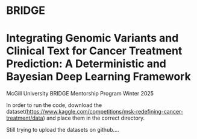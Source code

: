 # BRIDGE

# Integrating Genomic Variants and Clinical Text for Cancer Treatment Prediction: A Deterministic and Bayesian Deep Learning Framework

McGill University BRIDGE Mentorship Program Winter 2025

In order to run the code, download the dataset(https://www.kaggle.com/competitions/msk-redefining-cancer-treatment/data) and place them in the correct directory. 

Still trying to upload the datasets on github....
